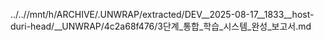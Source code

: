 ../..//mnt/h/ARCHIVE/.UNWRAP/extracted/DEV__2025-08-17__1833__host-duri-head/__UNWRAP/4c2a68f476/3단계_통합_학습_시스템_완성_보고서.md